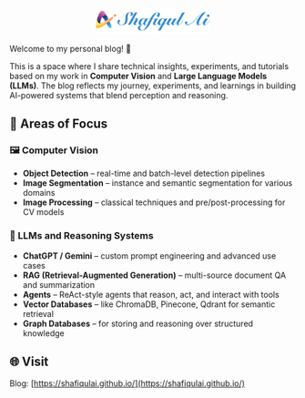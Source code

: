 <p align="center">
  <img src="img/logo.png" alt="Shafiqul AI Logo" width="200"/>
</p>


Welcome to my personal blog! 🚀

This is a space where I share technical insights, experiments, and tutorials based on my work in **Computer Vision** and **Large Language Models (LLMs)**. The blog reflects my journey, experiments, and learnings in building AI-powered systems that blend perception and reasoning.

## 🧠 Areas of Focus

### 🖼️ Computer Vision
- **Object Detection** – real-time and batch-level detection pipelines  
- **Image Segmentation** – instance and semantic segmentation for various domains  
- **Image Processing** – classical techniques and pre/post-processing for CV models

### 💬 LLMs and Reasoning Systems
- **ChatGPT / Gemini** – custom prompt engineering and advanced use cases  
- **RAG (Retrieval-Augmented Generation)** – multi-source document QA and summarization  
- **Agents** – ReAct-style agents that reason, act, and interact with tools  
- **Vector Databases** – like ChromaDB, Pinecone, Qdrant for semantic retrieval  
- **Graph Databases** – for storing and reasoning over structured knowledge

## 🌐 Visit

Blog: [https://shafiqulai.github.io/](https://shafiqulai.github.io/)
